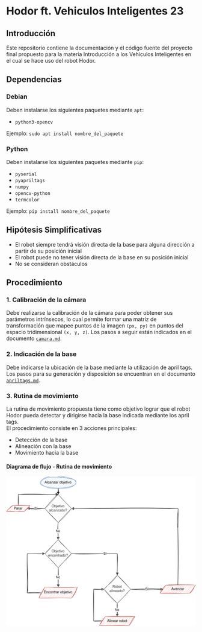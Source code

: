 # Hodor ft. Vehiculos Inteligentes 23

## Introducción

Este repositorio contiene la documentación y el código fuente del proyecto final propuesto para la materia Introducción
a los Vehículos Inteligentes en el cual se hace uso del robot Hodor.

## Dependencias

### Debian

Deben instalarse los siguientes paquetes mediante `apt`:

- `python3-opencv`

Ejemplo: `sudo apt install nombre_del_paquete`

### Python

Deben instalarse los siguientes paquetes mediante `pip`:

- `pyserial`
- `pyapriltags`
- `numpy`
- `opencv-python`
- `termcolor`

Ejemplo: `pip install nombre_del_paquete`

## Hipótesis Simplificativas

- El robot siempre tendrá visión directa de la base para alguna dirección a partir de su posición inicial
- El robot puede no tener visión directa de la base en su posición inicial
- No se consideran obstáculos

## Procedimiento

### 1. Calibración de la cámara

Debe realizarse la calibración de la cámara para poder obtener sus parámetros intrínsecos, lo cual
permite formar una matriz de transformación que mapee puntos de la imagen `(px, py)` en puntos del espacio
tridimensional `(x, y, z)`. Los pasos a seguir están indicados en el documento [`camara.md`](docs/camara.md).

### 2. Indicación de la base

Debe indicarse la ubicación de la base mediante la utilización de april tags. Los pasos para su generación y disposición
se encuentran en el documento [`apriltags.md`](docs/apriltags.md).

### 3. Rutina de movimiento

La rutina de movimiento propuesta tiene como objetivo lograr que el robot Hodor pueda detectar y dirigirse hacia la base
indicada mediante los april tags.  
El procedimiento consiste en 3 acciones principales:

- Detección de la base
- Alineación con la base
- Movimiento hacia la base

#### Diagrama de flujo - Rutina de movimiento

<p align="center">
  <img alt="Diagrama de flujo - Rutina de movimiento" src="docs/assets/alcanzar-objetivo_diagrama-de-flujo.svg" />
</p>
